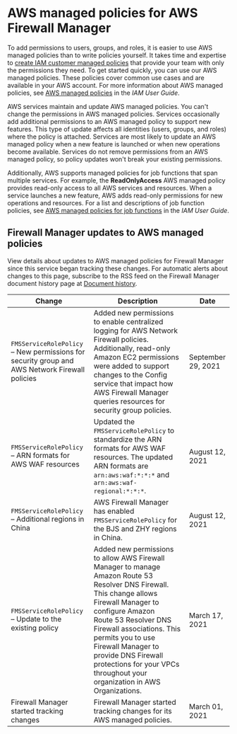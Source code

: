 # AWS managed policies for AWS Firewall Manager<a name="security-iam-awsmanpol"></a>







To add permissions to users, groups, and roles, it is easier to use AWS managed policies than to write policies yourself\. It takes time and expertise to [create IAM customer managed policies](https://docs.aws.amazon.com/IAM/latest/UserGuide/access_policies_create-console.html) that provide your team with only the permissions they need\. To get started quickly, you can use our AWS managed policies\. These policies cover common use cases and are available in your AWS account\. For more information about AWS managed policies, see [AWS managed policies](https://docs.aws.amazon.com/IAM/latest/UserGuide/access_policies_managed-vs-inline.html#aws-managed-policies) in the *IAM User Guide*\.

AWS services maintain and update AWS managed policies\. You can't change the permissions in AWS managed policies\. Services occasionally add additional permissions to an AWS managed policy to support new features\. This type of update affects all identities \(users, groups, and roles\) where the policy is attached\. Services are most likely to update an AWS managed policy when a new feature is launched or when new operations become available\. Services do not remove permissions from an AWS managed policy, so policy updates won't break your existing permissions\.

Additionally, AWS supports managed policies for job functions that span multiple services\. For example, the **ReadOnlyAccess** AWS managed policy provides read\-only access to all AWS services and resources\. When a service launches a new feature, AWS adds read\-only permissions for new operations and resources\. For a list and descriptions of job function policies, see [AWS managed policies for job functions](https://docs.aws.amazon.com/IAM/latest/UserGuide/access_policies_job-functions.html) in the *IAM User Guide*\.













## Firewall Manager updates to AWS managed policies<a name="security-iam-awsmanpol-updates"></a>

View details about updates to AWS managed policies for Firewall Manager since this service began tracking these changes\. For automatic alerts about changes to this page, subscribe to the RSS feed on the Firewall Manager document history page at [Document history](doc-history.md)\.




| Change | Description | Date | 
| --- | --- | --- | 
|  `FMSServiceRolePolicy` – New permissions for security group and AWS Network Firewall policies  |  Added new permissions to enable centralized logging for AWS Network Firewall policies\. Additionally, read\-only Amazon EC2 permissions were added to support changes to the Config service that impact how AWS Firewall Manager queries resources for security group policies\.  | September 29, 2021 | 
|  `FMSServiceRolePolicy` – ARN formats for AWS WAF resources  |  Updated the `FMSServiceRolePolicy` to standardize the ARN formats for AWS WAF resources\. The updated ARN formats are `arn:aws:waf:*:*:*` and `arn:aws:waf-regional:*:*:*`\.  | August 12, 2021 | 
|  `FMSServiceRolePolicy` – Additional regions in China  |  AWS Firewall Manager has enabled `FMSServiceRolePolicy` for the BJS and ZHY regions in China\.  | August 12, 2021 | 
|  `FMSServiceRolePolicy` – Update to the existing policy  |  Added new permissions to allow AWS Firewall Manager to manage Amazon Route 53 Resolver DNS Firewall\. This change allows Firewall Manager to configure Amazon Route 53 Resolver DNS Firewall associations\. This permits you to use Firewall Manager to provide DNS Firewall protections for your VPCs throughout your organization in AWS Organizations\.  | March 17, 2021 | 
|  Firewall Manager started tracking changes  |  Firewall Manager started tracking changes for its AWS managed policies\.  | March 01, 2021 | 